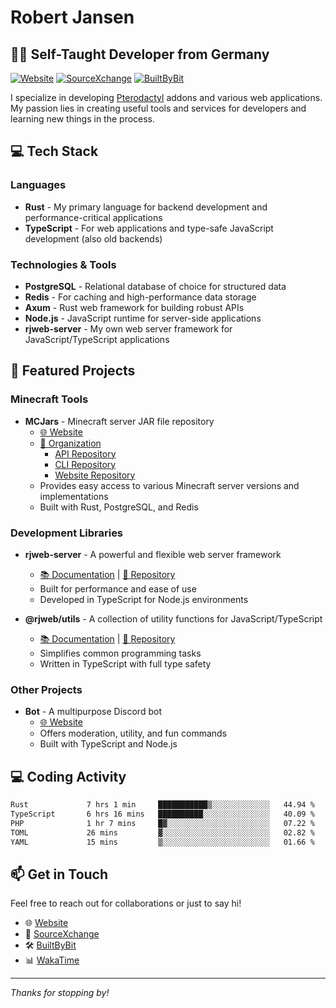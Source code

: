 # Robert Jansen

## 👨‍💻 Self-Taught Developer from Germany

[![Website](https://img.shields.io/badge/Website-rjansen.dev-blue)](https://rjansen.dev)
[![SourceXchange](https://img.shields.io/badge/SourceXchange-Profile-orange)](https://www.sourcexchange.net/teams/356/profile)
[![BuiltByBit](https://img.shields.io/badge/BuiltByBit-Profile-green)](https://builtbybit.com/creators/0x7d8.387189)

I specialize in developing [Pterodactyl](https://pterodactyl.io) addons and various web applications. My passion lies in creating useful tools and services for developers and learning new things in the process.

## 💻 Tech Stack

### Languages
- **Rust** - My primary language for backend development and performance-critical applications
- **TypeScript** - For web applications and type-safe JavaScript development (also old backends)

### Technologies & Tools
- **PostgreSQL** - Relational database of choice for structured data
- **Redis** - For caching and high-performance data storage
- **Axum** - Rust web framework for building robust APIs
- **Node.js** - JavaScript runtime for server-side applications
- **rjweb-server** - My own web server framework for JavaScript/TypeScript applications

## 🚀 Featured Projects

### Minecraft Tools
- **MCJars** - Minecraft server JAR file repository
  - [🌐 Website](https://mcjars.app)
  - [📂 Organization](https://github.com/mcjars)
    - [API Repository](https://github.com/mcjars/api)
    - [CLI Repository](https://github.com/mcjars/mcvcli)
    - [Website Repository](https://github.com/mcjars/www)
  - Provides easy access to various Minecraft server versions and implementations
  - Built with Rust, PostgreSQL, and Redis

### Development Libraries
- **rjweb-server** - A powerful and flexible web server framework
  - [📚 Documentation](https://server.rjweb.dev) | [📂 Repository](https://github.com/0x7d8/NPM_WEB-SERVER)
  - Built for performance and ease of use
  - Developed in TypeScript for Node.js environments

- **@rjweb/utils** - A collection of utility functions for JavaScript/TypeScript
  - [📚 Documentation](https://utils.rjweb.dev) | [📂 Repository](https://github.com/0x7d8/rjweb-utils)
  - Simplifies common programming tasks
  - Written in TypeScript with full type safety

### Other Projects
- **Bot** - A multipurpose Discord bot
  - [🌐 Website](https://bot.rjns.dev)
  - Offers moderation, utility, and fun commands
  - Built with TypeScript and Node.js

## 💻 Coding Activity

<!--START_SECTION:waka-->

```txt
Rust             7 hrs 1 min     ███████████▒░░░░░░░░░░░░░   44.94 %
TypeScript       6 hrs 16 mins   ██████████░░░░░░░░░░░░░░░   40.09 %
PHP              1 hr 7 mins     █▓░░░░░░░░░░░░░░░░░░░░░░░   07.22 %
TOML             26 mins         ▓░░░░░░░░░░░░░░░░░░░░░░░░   02.82 %
YAML             15 mins         ▒░░░░░░░░░░░░░░░░░░░░░░░░   01.66 %
```

<!--END_SECTION:waka-->

## 📫 Get in Touch

Feel free to reach out for collaborations or just to say hi!

- 🌐 [Website](https://rjansen.dev)
- 💼 [SourceXchange](https://www.sourcexchange.net/teams/356/profile)
- 🛠️ [BuiltByBit](https://builtbybit.com/creators/0x7d8.387189)
- 📊 [WakaTime](https://wakatime.com/@0x7d8)

---

*Thanks for stopping by!*
